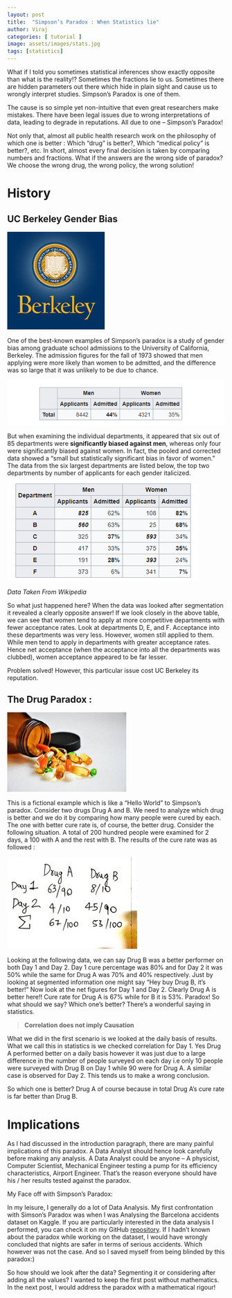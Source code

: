 ```yaml
---
layout: post
title:  "Simpson’s Paradox : When Statistics lie"
author: Viraj
categories: [ tutorial ]
image: assets/images/stats.jpg
tags: [statistics]
---
```

What if I told you sometimes statistical inferences show exactly opposite than what is the reality!? Sometimes the fractions lie to us. Sometimes there are hidden parameters out there which hide in plain sight and cause us to wrongly interpret studies. Simpson’s Paradox is one of them.

The cause is so simple yet non-intuitive that even great researchers make mistakes. There have been legal issues due to wrong interpretations of data, leading to degrade in reputations. All due to one – Simpson’s Paradox!

Not only that, almost all public health research work on the philosophy of which one is better : Which “drug” is better?, Which “medical policy” is better?, etc. In short, almost every final decision is taken by comparing numbers and fractions. What if the answers are the wrong side of paradox? We choose the wrong drug, the wrong policy, the wrong solution!

# History
## UC Berkeley Gender Bias
![UC Berkeley](https://raw.githubusercontent.com/high-in-entropy/mundana-theme-jekyll/master/assets/images/ucb.jpg)

One of the best-known examples of Simpson’s paradox is a study of gender bias among graduate school admissions to the University of California, Berkeley. The admission figures for the fall of 1973 showed that men applying were more likely than women to be admitted, and the difference was so large that it was unlikely to be due to chance.

![Data](https://raw.githubusercontent.com/high-in-entropy/mundana-theme-jekyll/master/assets/images/SP.png)

But when examining the individual departments, it appeared that six out of 85 departments were **significantly biased against men**, whereas only four were significantly biased against women. In fact, the pooled and corrected data showed a “small but statistically significant bias in favor of women.” The data from the six largest departments are listed below, the top two departments by number of applicants for each gender italicized.

![Data1](https://raw.githubusercontent.com/high-in-entropy/mundana-theme-jekyll/master/assets/images/SP1.png)

*Data Taken From Wikipedia*

So what just happened here? When the data was looked after segmentation it revealed a clearly opposite answer! If we look closely in the above table, we can see that women tend to apply at more competitive departments with fewer acceptance rates. Look at departments D, E, and F. Acceptance into these departments was very less. However, women still applied to them. While men tend to apply in departments with greater acceptance rates. Hence net acceptance (when the acceptance into all the departments was clubbed), women acceptance appeared to be far lesser.

Problem solved! However, this particular issue cost UC Berkeley its reputation.

## The Drug Paradox : 

![Drug Paradox](https://raw.githubusercontent.com/high-in-entropy/mundana-theme-jekyll/master/assets/images/drug.jpg)

This is a fictional example which is like a “Hello World” to Simpson’s paradox. Consider two drugs Drug A and B. We need to analyze which drug is better and we do it by comparing how many people were cured by each. The one with better cure rate is, of course, the better drug. Consider the following situation. A total of 200 hundred people were examined for 2 days, a 100 with A and the rest with B. The results of the cure rate was as followed :

![Drug Paradox](https://raw.githubusercontent.com/high-in-entropy/mundana-theme-jekyll/master/assets/images/drug1.jpg)

Looking at the following data, we can say Drug B was a better performer on both Day 1 and Day 2. Day 1 cure percentage was 80% and for Day 2 it was 50% while the same for Drug A was 70% and 40% respectively. Just by looking at segmented information one might say “Hey buy Drug B, it’s better!” Now look at the net figures for Day 1 and Day 2. Clearly Drug A is better here!! Cure rate for Drug A is 67% while for B it is 53%. Paradox! So what should we say? Which one’s better? There’s a wonderful saying in statistics.

> **Correlation does not imply Causation**

What we did in the first scenario is we looked at the daily basis of results. What we call this in statistics is we checked correlation for Day 1. Yes Drug A performed better on a daily basis however it was just due to a large difference in the number of people surveyed on each day i.e only 10 people were surveyed with Drug B on Day 1 while 90 were for Drug A. A similar case is observed for Day 2. This tends us to make a wrong conclusion.

So which one is better? Drug A of course because in total Drug A’s cure rate is far better than Drug B.

# Implications

As I had discussed in the introduction paragraph, there are many painful implications of this paradox. A Data Analyst should hence look carefully before making any analysis. A Data Analyst could be anyone – A physicist, Computer Scientist, Mechanical Engineer testing a pump for its efficiency characteristics, Airport Engineer. That’s the reason everyone should have his / her results tested against the paradox.

My Face off with Simpson’s Paradox:

In my leisure, I generally do a lot of Data Analysis. My first confrontation with Simson’s Paradox was when I was Analysing the Barcelona accidents dataset on Kaggle. If you are particularly interested in the data analysis I performed, you can check it on my GitHub [repository](https://github.com/high-in-entropy/BarcelonaDataset). If I hadn’t known about the paradox while working on the dataset, I would have wrongly concluded that nights are safer in terms of serious accidents. Which however was not the case. And so I saved myself from being blinded by this paradox:)

So how should we look after the data? Segmenting it or considering after adding all the values? I wanted to keep the first post without mathematics. In the next post, I would address the paradox with a mathematical rigour!
